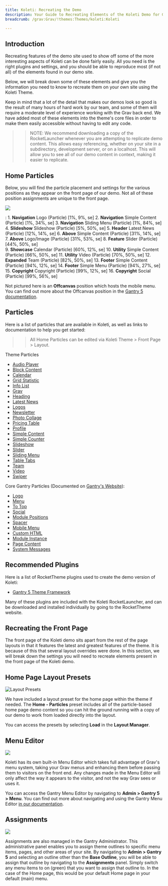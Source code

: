 ```yaml
---
title: Koleti: Recreating the Demo
description: Your Guide to Recreating Elements of the Koleti Demo for Grav
breadcrumb: /grav:Grav/!themes:Themes/koleti:Koleti

---
```


Introduction
-----

Recreating features of the demo site used to show off some of the more interesting aspects of Koleti can be done fairly easily. All you need is the right plugins and settings, and you should be able to reproduce most (if not all) of the elements found in our demo site.

Below, we will break down some of these elements and give you the information you need to know to recreate them on your own site using the Koleti Theme.

Keep in mind that a lot of the detail that makes our demos look so good is the result of many hours of hard work by our team, and some of them will require a moderate level of experience working with the Grav back end. We have added most of these elements into the theme's core files in order to make them easily accessible without having to edit any code.

>> NOTE: We recommend downloading a copy of the RocketLauncher whenever you are attempting to replicate demo content. This allows easy referencing, whether on your site in a subdirectory, development server, or on a localhost. This will allow you to see all of our demo content in context, making it easier to replicate.

Home Particles
-----

Below, you will find the particle placement and settings for the various positions as they appear on the front page of our demo. Not all of these position assignments are unique to the front page.

![](assets/koleti2.png)

:   1. **Navigation** Logo (Particle) [1%, 9%, se]
    2. **Navigation** Simple Content (Particle) [1%, 34%, se]
    3. **Navigation** Sliding Menu (Particle) [1%, 84%, se]
    4. **Slideshow** Slideshow (Particle) [5%, 50%, se]
    5. **Header** Latest News (Particle) [12%, 14%, se]
    6. **Above** Simple Content  (Particle) [31%, 14%, se]
    7. **Above** Logo/Image (Particle) [31%, 53%, se]
    8. **Feature** Slider (Particle) [44%, 50%, se]    
    9. **Showcase** Calendar (Particle) [60%, 12%, se]
    10. **Utility** Simple Content (Particle) [66%, 50%, se]
    11. **Utility** Video (Particle) [70%, 50%, se]
    12. **Expanded** Team (Particle) [82%, 50%, se]
    13. **Footer** Simple Content (Particle) [94%, 12%, se]
    14. **Footer** Simple Menu (Particle) [94%, 27%, se]
    15. **Copyright** Copyright (Particle) [99%, 12%, se]
    16. **Copyright** Social (Particle) [99%, 56%, se]

Not pictured here is an **Offcanvas** position which hosts the mobile menu. You can find out more about the Offcanvas position in the [Gantry 5 documentation](http://docs.gantry.org/gantry5/configure/layout-manager#offcanvas-section).

Particles
-----

Here is a list of particles that are available in Koleti, as well as links to documentation to help you get started:

>> All Home Particles can be edited via Koleti Theme > Front Page > Layout.

Theme Particles

* [Audio Player](particle_audio.md)
* [Block Content](particle_block.md)
* [Calendar](particle_calendar.md)
* [Grid Statistic](particle_grid.md)
* [Info List](particle_info.md)
* [Grav](particle_grav.md)
* [Heading](particle_heading.md)
* [Latest News](particle_latestnews.md)
* [Logos](particle_logos.md)
* [Newsletter](particle_newsletter.md)
* [Photo Collage](particle_photocollage.md)
* [Pricing Table](particle_pricing.md)
* [Profile](particle_profile.md)
* [Simple Content](particle_simple.md)
* [Simple Counter](particle_simplecounter.md)
* [Slideshow](particle_slideshow.md)
* [Slider](particle_slider.md)
* [Sliding Menu](particle_slidingmenu.md)
* [Table Tabs](particle_tabletabs.md)
* [Team](particle_team.md)
* [Video](particle_video.md)
* [Swiper](particle_swiper.md)

Core Gantry Particles (Documented on [Gantry's Website](http://gantry.org)):

* [Logo](http://docs.gantry.org/gantry5/particles/logo)
* [Menu](http://docs.gantry.org/gantry5/particles/menu-control)
* [To Top](http://docs.gantry.org/gantry5/particles/to-top)
* [Social](http://docs.gantry.org/gantry5/particles/social)
* [Module Positions](http://docs.gantry.org/gantry5/particles/position)
* [Spacer](http://docs.gantry.org/gantry5/particles/spacer)
* [Mobile Menu](http://docs.gantry.org/gantry5/particles/mobile-menu)
* [Custom HTML](http://docs.gantry.org/gantry5/particles/custom-html)
* [Module Instance](http://docs.gantry.org/gantry5/particles/module-instance)
* [Page Content](http://docs.gantry.org/gantry5/particles/page-content)
* [System Messages](http://docs.gantry.org/gantry5/particles/system-messages)

Recommended Plugins
-----

Here is a list of RocketTheme plugins used to create the demo version of Koleti:

* [Gantry 5 Theme Framework](http://gantry.org/)

Many of these plugins are included with the Koleti RocketLauncher, and can be downloaded and installed individually by going to the RocketTheme website.

Recreating the Front Page
-----

The front page of the Koleti demo sits apart from the rest of the page layouts in that it features the latest and greatest features of the theme. It is because of this that several layout overrides were done. In this section, we will break down the settings you will need to recreate elements present in the front page of the Koleti demo.

Home Page Layout Presets
-----

![Layout Presets](assets/layout_presets.png)

We have included a layout preset for the home page within the theme if needed. The **Home - Particles** preset includes all of the particle-based home page demo content so you can hit the ground running with a copy of our demo to work from loaded directly into the layout.

You can access the presets by selecting **Load** in the **Layout Manager**.

Menu Editor
-----

![](assets/menu_1.png)

Koleti has its own built-in Menu Editor which takes full advantage of Grav's menu system, taking your Grav menus and enhancing them before passing them to visitors on the front end. Any changes made in the Menu Editor will only affect the way it appears to the visitor, and not the way Grav sees or uses it.

You can access the Gantry Menu Editor by navigating to **Admin > Gantry 5 > Menu**. You can find out more about navigating and using the Gantry Menu Editor [in our documentation](http://docs.gantry.org/gantry5/configure/menu-editor).

Assignments
-----

![](assets/assignments_1.png)

Assignments are also managed in the Gantry Administrator. This administrative panel enables you to assign theme outlines to specific menu items, pages, and other areas of your site. By navigating to **Admin > Gantry 5** and selecting an outline other than the **Base Outline**, you will be able to assign that outline by navigating to the **Assignments** panel. Simply switch any menu items to on (green) that you want to assign that outline to. In the case of the Home page, this would be your default Home page in your default (main) menu.
